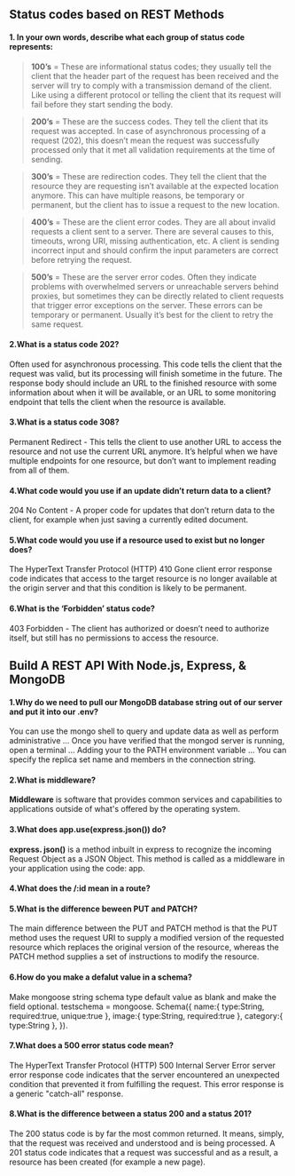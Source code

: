 ## Status codes based on REST Methods

#### 1. In your own words, describe what each group of status code represents:
> **100’s** = These are informational status codes; they usually tell the client that the header part of the request has been received and the server will try to comply with a transmission demand of the client. Like using a different protocol or telling the client that its request will fail before they start sending the body.

> **200’s** = These are the success codes. They tell the client that its request was accepted. In case of asynchronous processing of a request (202), this doesn’t mean the request was successfully processed only that it met all validation requirements at the time of sending.

> **300’s** = These are redirection codes. They tell the client that the resource they are requesting isn’t available at the expected location anymore. This can have multiple reasons, be temporary or permanent, but the client has to issue a request to the new location.

> **400’s** = These are the client error codes. They are all about invalid requests a client sent to a server. There are several causes to this, timeouts, wrong URI, missing authentication, etc. A client is sending incorrect input and should confirm the input parameters are correct before retrying the request.

> **500’s** = These are the server error codes. Often they indicate problems with overwhelmed servers or unreachable servers behind proxies, but sometimes they can be directly related to client requests that trigger error exceptions on the server. These errors can be temporary or permanent. Usually it’s best for the client to retry the same request.

#### 2.What is a status code 202?
Often used for asynchronous processing. This code tells the client that the request was valid, but its processing will finish sometime in the future. The response body should include an URL to the finished resource with some information about when it will be available, or an URL to some monitoring endpoint that tells the client when the resource is available.


#### 3.What is a status code 308?
Permanent Redirect - This tells the client to use another URL to access the resource and not use the current URL anymore. It’s helpful when we have multiple endpoints for one resource, but don’t want to implement reading from all of them.


#### 4.What code would you use if an update didn’t return data to a client?
204 No Content - A proper code for updates that don’t return data to the client, for example when just saving a currently edited document.


#### 5.What code would you use if a resource used to exist but no longer does?
The HyperText Transfer Protocol (HTTP) 410 Gone client error response code indicates that access to the target resource is no longer available at the origin server and that this condition is likely to be permanent.


#### 6.What is the ‘Forbidden’ status code?
403 Forbidden - The client has authorized or doesn’t need to authorize itself, but still has no permissions to access the resource.

## Build A REST API With Node.js, Express, & MongoDB 

#### 1.Why do we need to pull our MongoDB database string out of our server and put it into our .env?
You can use the mongo shell to query and update data as well as perform administrative ... Once you have verified that the mongod server is running, open a terminal ... Adding your to the PATH environment variable ... You can specify the replica set name and members in the connection string.

#### 2.What is middleware?
**Middleware** is software that provides common services and capabilities to applications outside of what's offered by the operating system.

#### 3.What does app.use(express.json()) do?
**express. json()** is a method inbuilt in express to recognize the incoming Request Object as a JSON Object. This method is called as a middleware in your application using the code: app.

#### 4.What does the /:id mean in a route?


#### 5.What is the difference beween PUT and PATCH?
The main difference between the PUT and PATCH method is that the PUT method uses the request URI to supply a modified version of the requested resource which replaces the original version of the resource, whereas the PATCH method supplies a set of instructions to modify the resource.

#### 6.How do you make a defalut value in a schema?
Make mongoose string schema type default value as blank and make the field optional. testschema = mongoose. Schema({ name:{ type:String, required:true, unique:true }, image:{ type:String, required:true }, category:{ type:String }, }).

#### 7.What does a 500 error status code mean?
The HyperText Transfer Protocol (HTTP) 500 Internal Server Error server error response code indicates that the server encountered an unexpected condition that prevented it from fulfilling the request. This error response is a generic "catch-all" response.

#### 8.What is the difference between a status 200 and a status 201?
The 200 status code is by far the most common returned. It means, simply, that the request was received and understood and is being processed. A 201 status code indicates that a request was successful and as a result, a resource has been created (for example a new page).